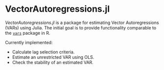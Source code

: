 # VectorAutoregressions.jl

*VectorAutoregressions.jl* is a package for estimating Vector Autoregressions (VARs) using Julia.  The initial goal is to provide functionality comparable to the [`vars`](https://cran.r-project.org/package=vars) package in R.

Currently implemented:
- Calculate lag selection criteria.
- Estimate an unrestricted VAR using OLS.
- Check the stability of an estimated VAR.
